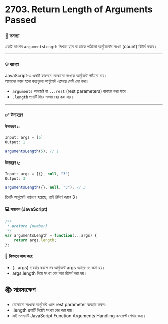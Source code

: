 
# 2703. Return Length of Arguments Passed  

### 📝 সমস্যা  
একটি ফাংশন `argumentsLength` লিখতে হবে যা তাকে পাঠানো আর্গুমেন্টের সংখ্যা (count) রিটার্ন করবে।  

---

### 💡 ব্যাখ্যা  
JavaScript-এ একটি ফাংশনে যেকোনো সংখ্যক আর্গুমেন্ট পাঠানো যায়।  
আমাদের কাজ হলো কতগুলো আর্গুমেন্ট এসেছে সেটি বের করা।  

- `arguments` অবজেক্ট বা `...rest` (rest parameters) ব্যবহার করা যাবে।  
- `.length` প্রপার্টি দিয়ে সংখ্যা বের করা যায়।  

---

### ✅ উদাহরণ  

#### উদাহরণ ১:
```javascript
Input: args = [5]
Output: 1

argumentsLength(5); // 1
```


#### উদাহরণ ২:
```js
Input: args = [{}, null, "3"]
Output: 3

argumentsLength({}, null, "3"); // 3

```
তিনটি আর্গুমেন্ট পাঠানো হয়েছে, তাই রিটার্ন করবে 3।

#### 💻 সমাধান (JavaScript)
```js
/**
 * @return {number}
 */
var argumentsLength = function(...args) {
    return args.length;
};
```

#### 🚀 কিভাবে কাজ করে:
- (...args) ব্যবহার করলে সব আর্গুমেন্ট args অ্যারে-তে জমা হয়।
- args.length দিয়ে সংখ্যা বের করে রিটার্ন করা হয়।


## 📚 সারসংক্ষেপ

- যেকোনো সংখ্যক আর্গুমেন্ট এলে rest parameter ব্যবহার করুন।
- .length প্রপার্টি দিয়েই সংখ্যা বের করা যায়।
- এই সমস্যাটি JavaScript Function Arguments Handling কনসেপ্ট শেখার জন্য।





